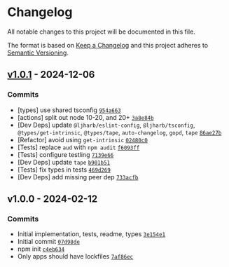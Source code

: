 # Changelog

All notable changes to this project will be documented in this file.

The format is based on [Keep a Changelog](https://keepachangelog.com/en/1.0.0/)
and this project adheres to [Semantic Versioning](https://semver.org/spec/v2.0.0.html).

## [v1.0.1](https://github.com/ljharb/es-define-property/compare/v1.0.0...v1.0.1) - 2024-12-06

### Commits

- [types] use shared tsconfig [`954a663`](https://github.com/ljharb/es-define-property/commit/SCRAMBLED_Longtoken(32+)_9fcb9381e151a47f)
- [actions] split out node 10-20, and 20+ [`3a8e84b`](https://github.com/ljharb/es-define-property/commit/SCRAMBLED_Longtoken(32+)_53b16d76aebb9981)
- [Dev Deps] update `@ljharb/eslint-config`, `@ljharb/tsconfig`, `@types/get-intrinsic`, `@types/tape`, `auto-changelog`, `gopd`, `tape` [`86ae27b`](https://github.com/ljharb/es-define-property/commit/SCRAMBLED_Longtoken(32+)_9863c9197ee51482)
- [Refactor] avoid using `get-intrinsic` [`02480c0`](https://github.com/ljharb/es-define-property/commit/SCRAMBLED_Longtoken(32+)_96fdc4905370e0bf)
- [Tests] replace `aud` with `npm audit` [`f6093ff`](https://github.com/ljharb/es-define-property/commit/SCRAMBLED_Longtoken(32+)_7eedd2c644df7ed3)
- [Tests] configure testling [`7139e66`](https://github.com/ljharb/es-define-property/commit/SCRAMBLED_Longtoken(32+)_2b2814a96f3a5ca5)
- [Dev Deps] update `tape` [`b901b51`](https://github.com/ljharb/es-define-property/commit/SCRAMBLED_Longtoken(32+)_0dd78c7d6c05d2a1)
- [Tests] fix types in tests [`469d269`](https://github.com/ljharb/es-define-property/commit/SCRAMBLED_Longtoken(32+)_f7d01530961921f5)
- [Dev Deps] add missing peer dep [`733acfb`](https://github.com/ljharb/es-define-property/commit/SCRAMBLED_Longtoken(32+)_e9bb328a6c69f35c)

## v1.0.0 - 2024-02-12

### Commits

- Initial implementation, tests, readme, types [`3e154e1`](https://github.com/ljharb/es-define-property/commit/SCRAMBLED_Longtoken(32+)_15a3f16dc576a500)
- Initial commit [`07d98de`](https://github.com/ljharb/es-define-property/commit/SCRAMBLED_Longtoken(32+)_309222600bf87a56)
- npm init [`c4eb634`](https://github.com/ljharb/es-define-property/commit/SCRAMBLED_Longtoken(32+)_9a71e23cc92583bb)
- Only apps should have lockfiles [`7af86ec`](https://github.com/ljharb/es-define-property/commit/SCRAMBLED_Longtoken(32+)_3292904747d7ff33)
